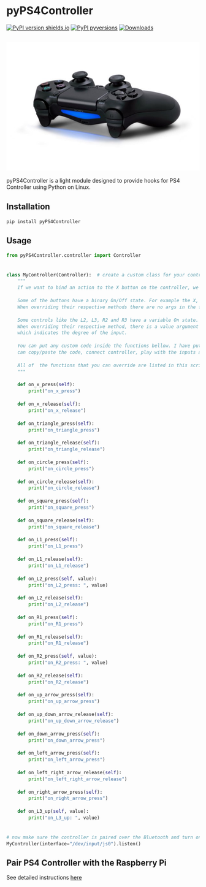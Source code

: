 # pyPS4Controller
[![PyPI version shields.io](https://img.shields.io/pypi/v/pyPS4Controller.svg)](https://pypi.python.org/pypi/pyPS4Controller/) 
[![PyPI pyversions](https://img.shields.io/pypi/pyversions/pyPS4Controller.svg)](https://pypi.python.org/pypi/pyPS4Controller/)
[![Downloads](https://pepy.tech/badge/pyPS4Controller)](https://pepy.tech/project/pyPS4Controller)
##

![PS4 Controller](https://github.com/ArturSpirin/pyPS4Controller/blob/master/assets/ds4.jpg)

pyPS4Controller is a light module designed to provide hooks for PS4 Controller using Python on Linux.

## Installation
`pip install pyPS4Controller`

## Usage
```python
from pyPS4Controller.controller import Controller


class MyController(Controller):  # create a custom class for your controller and subclass Controller
    """
    If we want to bind an action to the X button on the controller, we need to override its respective methods.

    Some of the buttons have a binary On/Off state. For example the X, Circle, Square, and Triangle buttons.
    When overriding their respective methods there are no args in the function signature.

    Some controls like the L2, L3, R2 and R3 have a variable On state.
    When overriding their respective method, there is a value argument in the function signature 
    which indicates the degree of the input.

    You can put any custom code inside the functions bellow. I have put print statements in there just so you
    can copy/paste the code, connect controller, play with the inputs and see the result.

    All of  the functions that you can override are listed in this script.
    """

    def on_x_press(self):
        print("on_x_press")

    def on_x_release(self):
        print("on_x_release")

    def on_triangle_press(self):
        print("on_triangle_press")

    def on_triangle_release(self):
        print("on_triangle_release")

    def on_circle_press(self):
        print("on_circle_press")

    def on_circle_release(self):
        print("on_circle_release")

    def on_square_press(self):
        print("on_square_press")

    def on_square_release(self):
        print("on_square_release")

    def on_L1_press(self):
        print("on_L1_press")

    def on_L1_release(self):
        print("on_L1_release")

    def on_L2_press(self, value):
        print("on_L2_press: ", value)

    def on_L2_release(self):
        print("on_L2_release")

    def on_R1_press(self):
        print("on_R1_press")

    def on_R1_release(self):
        print("on_R1_release")

    def on_R2_press(self, value):
        print("on_R2_press: ", value)

    def on_R2_release(self):
        print("on_R2_release")

    def on_up_arrow_press(self):
        print("on_up_arrow_press")

    def on_up_down_arrow_release(self):
        print("on_up_down_arrow_release")

    def on_down_arrow_press(self):
        print("on_down_arrow_press")

    def on_left_arrow_press(self):
        print("on_left_arrow_press")

    def on_left_right_arrow_release(self):
        print("on_left_right_arrow_release")

    def on_right_arrow_press(self):
        print("on_right_arrow_press")

    def on_L3_up(self, value):
        print("on_L3_up: ", value)


# now make sure the controller is paired over the Bluetooth and turn on the listener
MyController(interface="/dev/input/js0").listen()
```

## Pair PS4 Controller with the Raspberry Pi
See detailed instructions [here](https://github.com/macunixs/dualshock4-pi)
